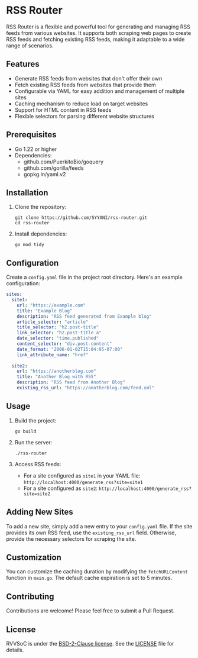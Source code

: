 # RSS Router

RSS Router is a flexible and powerful tool for generating and managing RSS feeds from various websites. It supports both scraping web pages to create RSS feeds and fetching existing RSS feeds, making it adaptable to a wide range of scenarios.

## Features

- Generate RSS feeds from websites that don't offer their own
- Fetch existing RSS feeds from websites that provide them
- Configurable via YAML for easy addition and management of multiple sites
- Caching mechanism to reduce load on target websites
- Support for HTML content in RSS feeds
- Flexible selectors for parsing different website structures

## Prerequisites

- Go 1.22 or higher
- Dependencies:
  - github.com/PuerkitoBio/goquery
  - github.com/gorilla/feeds
  - gopkg.in/yaml.v2

## Installation

1. Clone the repository:
   ```
   git clone https://github.com/SYYANI/rss-router.git
   cd rss-router
   ```

2. Install dependencies:
   ```
   go mod tidy
   ```

## Configuration

Create a `config.yaml` file in the project root directory. Here's an example configuration:

```yaml
sites:
  site1:
    url: "https://example.com"
    title: "Example Blog"
    description: "RSS feed generated from Example blog"
    article_selector: "article"
    title_selector: "h2.post-title"
    link_selector: "h2.post-title a"
    date_selector: "time.published"
    content_selector: "div.post-content"
    date_format: "2006-01-02T15:04:05-07:00"
    link_attribute_name: "href"
  
  site2:
    url: "https://anotherblog.com"
    title: "Another Blog with RSS"
    description: "RSS feed from Another Blog"
    existing_rss_url: "https://anotherblog.com/feed.xml"
```

## Usage

1. Build the project:
   ```
   go build
   ```

2. Run the server:
   ```
   ./rss-router
   ```

3. Access RSS feeds:
   - For a site configured as `site1` in your YAML file: `http://localhost:4000/generate_rss?site=site1`
   - For a site configured as `site2`: `http://localhost:4000/generate_rss?site=site2`

## Adding New Sites

To add a new site, simply add a new entry to your `config.yaml` file. If the site provides its own RSS feed, use the `existing_rss_url` field. Otherwise, provide the necessary selectors for scraping the site.

## Customization

You can customize the caching duration by modifying the `fetchURLContent` function in `main.go`. The default cache expiration is set to 5 minutes.

## Contributing

Contributions are welcome! Please feel free to submit a Pull Request.

## License

RVVSoC is under the [BSD-2-Clause license](https://github.com/SYYANI/rvvsoc/blob/main/LICENSE). See the [LICENSE](./LICENSE) file for details.
